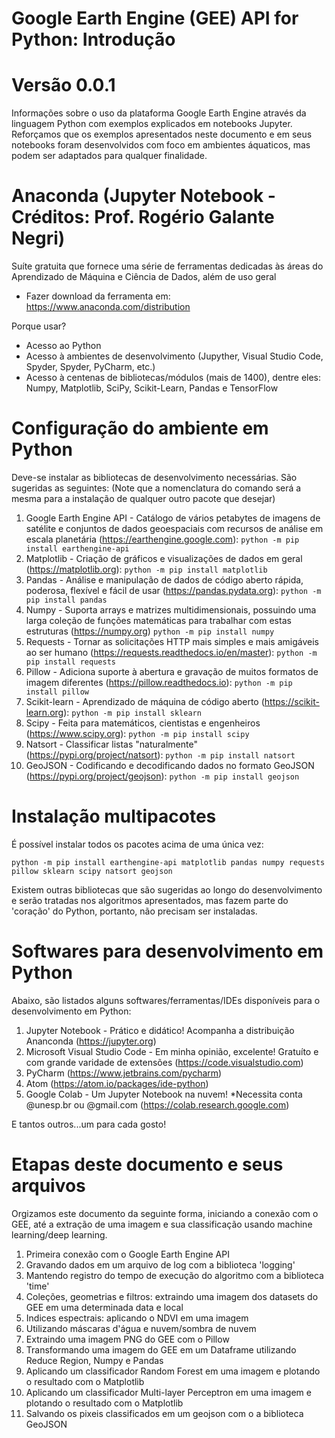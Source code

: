 # Google Earth Engine (GEE) API for Python: Introdução
# Versão 0.0.1

Informações sobre o uso da plataforma Google Earth Engine através da linguagem Python com exemplos explicados em notebooks Jupyter. Reforçamos que os exemplos apresentados neste documento e em seus notebooks foram desenvolvidos com foco em ambientes áquaticos, mas podem ser adaptados para qualquer finalidade.


# Anaconda (Jupyter Notebook - Créditos: Prof. Rogério Galante Negri)

Suíte gratuita que fornece uma série de ferramentas dedicadas às áreas do Aprendizado de Máquina e Ciência de Dados, além de uso geral

- Fazer download da ferramenta em: https://www.anaconda.com/distribution

Porque usar?

- Acesso ao Python
- Acesso à ambientes de desenvolvimento (Jupyther, Visual Studio Code, Spyder, Spyder, PyCharm, etc.)
- Acesso à centenas de bibliotecas/módulos (mais de 1400), dentre eles: Numpy, Matplotlib, SciPy, Scikit-Learn, Pandas e TensorFlow


# Configuração do ambiente em Python

Deve-se instalar as bibliotecas de desenvolvimento necessárias. São sugeridas as seguintes: (Note que a nomenclatura do comando será a mesma para a instalação de qualquer outro pacote que desejar)

1.  Google Earth Engine API - Catálogo de vários petabytes de imagens de satélite e conjuntos de dados geoespaciais com recursos de análise em escala planetária (https://earthengine.google.com): `python -m pip install earthengine-api`
2.  Matplotlib - Criação de gráficos e visualizações de dados em geral (https://matplotlib.org): `python -m pip install matplotlib`
3.  Pandas - Análise e manipulação de dados de código aberto rápida, poderosa, flexível e fácil de usar (https://pandas.pydata.org): `python -m pip install pandas`
4.  Numpy - Suporta arrays e matrizes multidimensionais, possuindo uma larga coleção de funções matemáticas para trabalhar com estas estruturas (https://numpy.org) `python -m pip install numpy`
5.  Requests - Tornar as solicitações HTTP mais simples e mais amigáveis ao ser humano (https://requests.readthedocs.io/en/master): `python -m pip install requests`
6.  Pillow - Adiciona suporte à abertura e gravação de muitos formatos de imagem diferentes (https://pillow.readthedocs.io): `python -m pip install pillow`
7.  Scikit-learn - Aprendizado de máquina de código aberto (https://scikit-learn.org): `python -m pip install sklearn`
8.  Scipy - Feita para matemáticos, cientistas e engenheiros (https://www.scipy.org): `python -m pip install scipy`
9.  Natsort - Classificar listas "naturalmente" (https://pypi.org/project/natsort): `python -m pip install natsort`
10. GeoJSON - Codificando e decodificando dados no formato GeoJSON (https://pypi.org/project/geojson): `python -m pip install geojson`


# Instalação multipacotes

É possível instalar todos os pacotes acima de uma única vez:

`python -m pip install earthengine-api matplotlib pandas numpy requests pillow sklearn scipy natsort geojson`

Existem outras bibliotecas que são sugeridas ao longo do desenvolvimento e serão tratadas nos algoritmos apresentados, mas fazem parte do 'coração' do Python, portanto, não precisam ser instaladas.


# Softwares para desenvolvimento em Python

Abaixo, são listados alguns softwares/ferramentas/IDEs disponíveis para o desenvolvimento em Python:

1.  Jupyter Notebook - Prático e didático! Acompanha a distribuição Ananconda (https://jupyter.org)
2.  Microsoft Visual Studio Code - Em minha opinião, excelente! Gratuíto e com grande varidade de extensões (https://code.visualstudio.com)
3.  PyCharm (https://www.jetbrains.com/pycharm)
4.  Atom (https://atom.io/packages/ide-python)
5.  Google Colab - Um Jupyter Notebook na nuvem! *Necessita conta @unesp.br ou @gmail.com (https://colab.research.google.com)

E tantos outros...um para cada gosto!


# Etapas deste documento e seus arquivos

Orgizamos este documento da seguinte forma, iniciando a conexão com o GEE, até a extração de uma imagem e sua classificação usando machine learning/deep learning.

1.  Primeira conexão com o Google Earth Engine API
2.  Gravando dados em um arquivo de log com a biblioteca 'logging'
3.  Mantendo registro do tempo de execução do algoritmo com a biblioteca 'time'
4.  Coleções, geometrias e filtros: extraindo uma imagem dos datasets do GEE em uma determinada data e local
5.  Indices espectrais: aplicando o NDVI em uma imagem
6.  Utilizando máscaras d'água e nuvem/sombra de nuvem
7.  Extraindo uma imagem PNG do GEE com o Pillow
8.  Transformando uma imagem do GEE em um Dataframe utilizando Reduce Region, Numpy e Pandas
9.  Aplicando um classificador Random Forest em uma imagem e plotando o resultado com o Matplotlib
10. Aplicando um classificador Multi-layer Perceptron em uma imagem e plotando o resultado com o Matplotlib
11. Salvando os pixeis classificados em um geojson com o a biblioteca GeoJSON